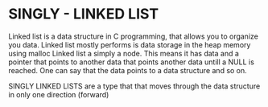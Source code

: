 # SINGLY - LINKED LIST
Linked list is a data structure in C programming, that allows you to organize you data.
Linked list mostly performs is data storage in the heap memory using malloc
Linked list a simply a node. This means it has data and a pointer that points to another data that points another data untill a NULL is reached.
One can say that the data points to a data structure and so on.

SINGLY LINKED LISTS are a type that that moves through the data structure in only one direction (forward)

